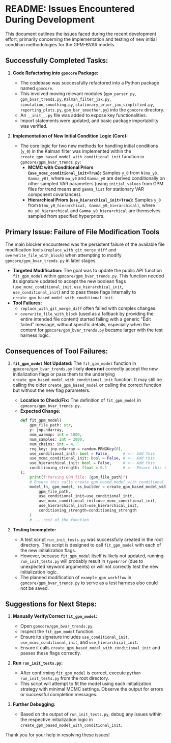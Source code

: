 # README: Issues Encountered During Development

This document outlines the issues faced during the recent development effort, primarily concerning the implementation and testing of new initial condition methodologies for the GPM-BVAR models.

## Successfully Completed Tasks:

1.  **Code Refactoring into `gpmcore` Package:**
    *   The codebase was successfully refactored into a Python package named `gpmcore`.
    *   This involved moving relevant modules (`gpm_parser.py`, `gpm_bvar_trends.py`, `Kalman_filter_jax.py`, `simulation_smoothing.py`, `stationary_prior_jax_simplified.py`, `reporting_plots.py`, `gpm_bar_smoother.py`) into the `gpmcore` directory.
    *   An `__init__.py` file was added to expose key functionalities.
    *   Import statements were updated, and basic package importability was verified.

2.  **Implementation of New Initial Condition Logic (Core):**
    *   The core logic for two new methods for handling initial conditions (`y_0`) in the Kalman filter was implemented within the `create_gpm_based_model_with_conditional_init` function in `gpmcore/gpm_bvar_trends.py`:
        *   **MCMC with Conditional Priors (`use_mcmc_conditional_init=True`):** Samples `y_0` from `N(mu_y0, Gamma_y0)`, where `mu_y0` and `Gamma_y0` are derived conditionally on other sampled VAR parameters (using `initial_values` from GPM files for trend means and `gamma_list` for stationary VAR component covariances).
        *   **Hierarchical Priors (`use_hierarchical_init=True`):** Samples `y_0` from `N(mu_y0_hierarchical, Gamma_y0_hierarchical)`, where `mu_y0_hierarchical` and `Gamma_y0_hierarchical` are themselves sampled from specified hyperpriors.

## Primary Issue: Failure of File Modification Tools

The main blocker encountered was the persistent failure of the available file modification tools (`replace_with_git_merge_diff` and `overwrite_file_with_block`) when attempting to modify `gpmcore/gpm_bvar_trends.py` in later stages.

*   **Targeted Modification:** The goal was to update the public API function `fit_gpm_model` within `gpmcore/gpm_bvar_trends.py`. This function needed its signature updated to accept the new boolean flags (`use_mcmc_conditional_init`, `use_hierarchical_init`, `use_conditional_init`) and to pass these flags internally to `create_gpm_based_model_with_conditional_init`.
*   **Tool Failures:**
    *   `replace_with_git_merge_diff` often failed with complex changes.
    *   `overwrite_file_with_block` (used as a fallback by providing the entire intended file content) started failing with a generic "Edit failed" message, without specific details, especially when the content for `gpmcore/gpm_bvar_trends.py` became larger with the test harness logic.

## Consequences of Tool Failures:

1.  **`fit_gpm_model` Not Updated:** The `fit_gpm_model` function in `gpmcore/gpm_bvar_trends.py` likely **does not** correctly accept the new initialization flags or pass them to the underlying `create_gpm_based_model_with_conditional_init` function. It may still be calling the older `create_gpm_based_model` or calling the correct function but without the new flag parameters.
    *   **Location to Check/Fix:** The definition of `fit_gpm_model` in `gpmcore/gpm_bvar_trends.py`.
    *   **Expected Change:**
        ```python
        def fit_gpm_model(
            gpm_file_path: str, 
            y: jnp.ndarray, 
            num_warmup: int = 1000, 
            num_samples: int = 2000, 
            num_chains: int = 4, 
            rng_key: jnp.ndarray = random.PRNGKey(0),
            use_conditional_init: bool = False,      # <-- Add this
            use_mcmc_conditional_init: bool = False, # <-- Add this
            use_hierarchical_init: bool = False,     # <-- Add this
            conditioning_strength: float = 0.1       # <-- Ensure this is present if needed by the conditional init function
        ):
            print(f"Parsing GPM file: {gpm_file_path}")
            # Ensure this calls create_gpm_based_model_with_conditional_init with all flags
            model_fn, gpm_model, ss_builder = create_gpm_based_model_with_conditional_init(
                gpm_file_path,
                use_conditional_init=use_conditional_init,
                use_mcmc_conditional_init=use_mcmc_conditional_init,
                use_hierarchical_init=use_hierarchical_init,
                conditioning_strength=conditioning_strength
            )
            # ... rest of the function
        ```

2.  **Testing Incomplete:**
    *   A test script `run_init_tests.py` was successfully created in the root directory. This script is designed to call `fit_gpm_model` with each of the new initialization flags.
    *   However, because `fit_gpm_model` itself is likely not updated, running `run_init_tests.py` will probably result in `TypeError` (due to unexpected keyword arguments) or will not correctly test the new initialization logic.
    *   The planned modification of `example_gpm_workflow` in `gpmcore/gpm_bvar_trends.py` to serve as a test harness also could not be saved.

## Suggestions for Next Steps:

1.  **Manually Verify/Correct `fit_gpm_model`:**
    *   Open `gpmcore/gpm_bvar_trends.py`.
    *   Inspect the `fit_gpm_model` function.
    *   Ensure its signature includes `use_conditional_init`, `use_mcmc_conditional_init`, and `use_hierarchical_init`.
    *   Ensure it calls `create_gpm_based_model_with_conditional_init` and passes these flags correctly.

2.  **Run `run_init_tests.py`:**
    *   After confirming `fit_gpm_model` is correct, execute `python run_init_tests.py` from the root directory.
    *   This script will attempt to fit the model using each initialization strategy with minimal MCMC settings. Observe the output for errors or successful completion messages.

3.  **Further Debugging:**
    *   Based on the output of `run_init_tests.py`, debug any issues within the respective initialization logic in `create_gpm_based_model_with_conditional_init`.

Thank you for your help in resolving these issues!
